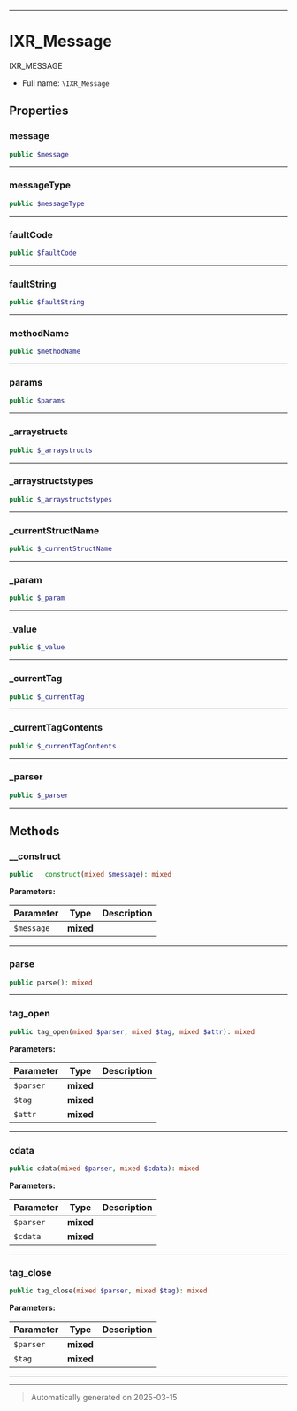 ***

# IXR_Message

IXR_MESSAGE



* Full name: `\IXR_Message`



## Properties


### message



```php
public $message
```






***

### messageType



```php
public $messageType
```






***

### faultCode



```php
public $faultCode
```






***

### faultString



```php
public $faultString
```






***

### methodName



```php
public $methodName
```






***

### params



```php
public $params
```






***

### _arraystructs



```php
public $_arraystructs
```






***

### _arraystructstypes



```php
public $_arraystructstypes
```






***

### _currentStructName



```php
public $_currentStructName
```






***

### _param



```php
public $_param
```






***

### _value



```php
public $_value
```






***

### _currentTag



```php
public $_currentTag
```






***

### _currentTagContents



```php
public $_currentTagContents
```






***

### _parser



```php
public $_parser
```






***

## Methods


### __construct



```php
public __construct(mixed $message): mixed
```








**Parameters:**

| Parameter | Type | Description |
|-----------|------|-------------|
| `$message` | **mixed** |  |





***

### parse



```php
public parse(): mixed
```












***

### tag_open



```php
public tag_open(mixed $parser, mixed $tag, mixed $attr): mixed
```








**Parameters:**

| Parameter | Type | Description |
|-----------|------|-------------|
| `$parser` | **mixed** |  |
| `$tag` | **mixed** |  |
| `$attr` | **mixed** |  |





***

### cdata



```php
public cdata(mixed $parser, mixed $cdata): mixed
```








**Parameters:**

| Parameter | Type | Description |
|-----------|------|-------------|
| `$parser` | **mixed** |  |
| `$cdata` | **mixed** |  |





***

### tag_close



```php
public tag_close(mixed $parser, mixed $tag): mixed
```








**Parameters:**

| Parameter | Type | Description |
|-----------|------|-------------|
| `$parser` | **mixed** |  |
| `$tag` | **mixed** |  |





***


***
> Automatically generated on 2025-03-15
